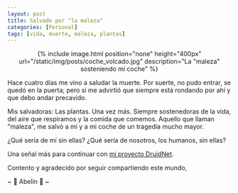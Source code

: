 ```yaml
---
layout: post
title: Salvado por "la maleza"
categories: [Personal]
tags: [vida, muerte, maleza, plantas]
---
```


<center>
{% include image.html position="none" height="400px" url="/static/img/posts/coche_volcado.jpg" description="La &quot;maleza&quot; sosteniendo mi coche" %}
</center>

Hace cuatro días me vino a saludar la muerte. Por suerte, no pudo entrar, se quedó en la puerta; pero sí me advirtió que siempre está rondando por ahí y que debo andar precavido.

Mis salvadoras: Las plantas. Una vez más. Siempre sostenedoras de la vida, del aire que respiramos y la comida que comemos. Aquello que llaman "maleza", me salvó a mí y a mi coche de un tragedia mucho mayor.

¿Qué sería de mí sin ellas? ¿Qué sería de nosotros, los humanos, sin ellas?

Una señal más para continuar con [mi proyecto DruidNet](/druidnet-playstore.html).

Contento y agradecido por seguir compartiendo este mundo,

~ 🙏 Abelín 🌱 ~
